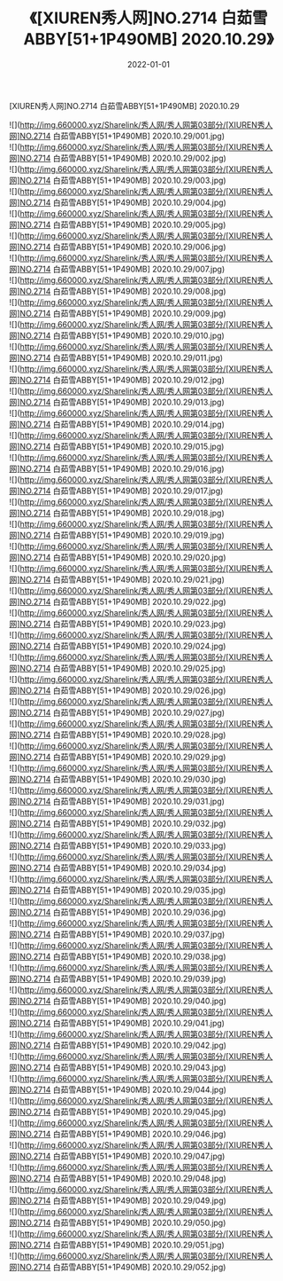 ﻿---
layout: post
title:  《[XIUREN秀人网]NO.2714 白茹雪ABBY[51+1P490MB] 2020.10.29》
date:   2022-01-01
img: http://img.660000.xyz/Sharelink/秀人网/秀人网第03部分/[XIUREN秀人网]NO.2714 白茹雪ABBY[51+1P490MB] 2020.10.29/000.jpg
categories: [美女, 清纯, 唯美]
---

[XIUREN秀人网]NO.2714 白茹雪ABBY[51+1P490MB] 2020.10.29

 ![](http://img.660000.xyz/Sharelink/秀人网/秀人网第03部分/[XIUREN秀人网]NO.2714 白茹雪ABBY[51+1P490MB] 2020.10.29/001.jpg) <br>![](http://img.660000.xyz/Sharelink/秀人网/秀人网第03部分/[XIUREN秀人网]NO.2714 白茹雪ABBY[51+1P490MB] 2020.10.29/002.jpg) <br>![](http://img.660000.xyz/Sharelink/秀人网/秀人网第03部分/[XIUREN秀人网]NO.2714 白茹雪ABBY[51+1P490MB] 2020.10.29/003.jpg) <br>![](http://img.660000.xyz/Sharelink/秀人网/秀人网第03部分/[XIUREN秀人网]NO.2714 白茹雪ABBY[51+1P490MB] 2020.10.29/004.jpg) <br>![](http://img.660000.xyz/Sharelink/秀人网/秀人网第03部分/[XIUREN秀人网]NO.2714 白茹雪ABBY[51+1P490MB] 2020.10.29/005.jpg) <br>![](http://img.660000.xyz/Sharelink/秀人网/秀人网第03部分/[XIUREN秀人网]NO.2714 白茹雪ABBY[51+1P490MB] 2020.10.29/006.jpg) <br>![](http://img.660000.xyz/Sharelink/秀人网/秀人网第03部分/[XIUREN秀人网]NO.2714 白茹雪ABBY[51+1P490MB] 2020.10.29/007.jpg) <br>![](http://img.660000.xyz/Sharelink/秀人网/秀人网第03部分/[XIUREN秀人网]NO.2714 白茹雪ABBY[51+1P490MB] 2020.10.29/008.jpg) <br>![](http://img.660000.xyz/Sharelink/秀人网/秀人网第03部分/[XIUREN秀人网]NO.2714 白茹雪ABBY[51+1P490MB] 2020.10.29/009.jpg) <br>![](http://img.660000.xyz/Sharelink/秀人网/秀人网第03部分/[XIUREN秀人网]NO.2714 白茹雪ABBY[51+1P490MB] 2020.10.29/010.jpg) <br>![](http://img.660000.xyz/Sharelink/秀人网/秀人网第03部分/[XIUREN秀人网]NO.2714 白茹雪ABBY[51+1P490MB] 2020.10.29/011.jpg) <br>![](http://img.660000.xyz/Sharelink/秀人网/秀人网第03部分/[XIUREN秀人网]NO.2714 白茹雪ABBY[51+1P490MB] 2020.10.29/012.jpg) <br>![](http://img.660000.xyz/Sharelink/秀人网/秀人网第03部分/[XIUREN秀人网]NO.2714 白茹雪ABBY[51+1P490MB] 2020.10.29/013.jpg) <br>![](http://img.660000.xyz/Sharelink/秀人网/秀人网第03部分/[XIUREN秀人网]NO.2714 白茹雪ABBY[51+1P490MB] 2020.10.29/014.jpg) <br>![](http://img.660000.xyz/Sharelink/秀人网/秀人网第03部分/[XIUREN秀人网]NO.2714 白茹雪ABBY[51+1P490MB] 2020.10.29/015.jpg) <br>![](http://img.660000.xyz/Sharelink/秀人网/秀人网第03部分/[XIUREN秀人网]NO.2714 白茹雪ABBY[51+1P490MB] 2020.10.29/016.jpg) <br>![](http://img.660000.xyz/Sharelink/秀人网/秀人网第03部分/[XIUREN秀人网]NO.2714 白茹雪ABBY[51+1P490MB] 2020.10.29/017.jpg) <br>![](http://img.660000.xyz/Sharelink/秀人网/秀人网第03部分/[XIUREN秀人网]NO.2714 白茹雪ABBY[51+1P490MB] 2020.10.29/018.jpg) <br>![](http://img.660000.xyz/Sharelink/秀人网/秀人网第03部分/[XIUREN秀人网]NO.2714 白茹雪ABBY[51+1P490MB] 2020.10.29/019.jpg) <br>![](http://img.660000.xyz/Sharelink/秀人网/秀人网第03部分/[XIUREN秀人网]NO.2714 白茹雪ABBY[51+1P490MB] 2020.10.29/020.jpg) <br>![](http://img.660000.xyz/Sharelink/秀人网/秀人网第03部分/[XIUREN秀人网]NO.2714 白茹雪ABBY[51+1P490MB] 2020.10.29/021.jpg) <br>![](http://img.660000.xyz/Sharelink/秀人网/秀人网第03部分/[XIUREN秀人网]NO.2714 白茹雪ABBY[51+1P490MB] 2020.10.29/022.jpg) <br>![](http://img.660000.xyz/Sharelink/秀人网/秀人网第03部分/[XIUREN秀人网]NO.2714 白茹雪ABBY[51+1P490MB] 2020.10.29/023.jpg) <br>![](http://img.660000.xyz/Sharelink/秀人网/秀人网第03部分/[XIUREN秀人网]NO.2714 白茹雪ABBY[51+1P490MB] 2020.10.29/024.jpg) <br>![](http://img.660000.xyz/Sharelink/秀人网/秀人网第03部分/[XIUREN秀人网]NO.2714 白茹雪ABBY[51+1P490MB] 2020.10.29/025.jpg) <br>![](http://img.660000.xyz/Sharelink/秀人网/秀人网第03部分/[XIUREN秀人网]NO.2714 白茹雪ABBY[51+1P490MB] 2020.10.29/026.jpg) <br>![](http://img.660000.xyz/Sharelink/秀人网/秀人网第03部分/[XIUREN秀人网]NO.2714 白茹雪ABBY[51+1P490MB] 2020.10.29/027.jpg) <br>![](http://img.660000.xyz/Sharelink/秀人网/秀人网第03部分/[XIUREN秀人网]NO.2714 白茹雪ABBY[51+1P490MB] 2020.10.29/028.jpg) <br>![](http://img.660000.xyz/Sharelink/秀人网/秀人网第03部分/[XIUREN秀人网]NO.2714 白茹雪ABBY[51+1P490MB] 2020.10.29/029.jpg) <br>![](http://img.660000.xyz/Sharelink/秀人网/秀人网第03部分/[XIUREN秀人网]NO.2714 白茹雪ABBY[51+1P490MB] 2020.10.29/030.jpg) <br>![](http://img.660000.xyz/Sharelink/秀人网/秀人网第03部分/[XIUREN秀人网]NO.2714 白茹雪ABBY[51+1P490MB] 2020.10.29/031.jpg) <br>![](http://img.660000.xyz/Sharelink/秀人网/秀人网第03部分/[XIUREN秀人网]NO.2714 白茹雪ABBY[51+1P490MB] 2020.10.29/032.jpg) <br>![](http://img.660000.xyz/Sharelink/秀人网/秀人网第03部分/[XIUREN秀人网]NO.2714 白茹雪ABBY[51+1P490MB] 2020.10.29/033.jpg) <br>![](http://img.660000.xyz/Sharelink/秀人网/秀人网第03部分/[XIUREN秀人网]NO.2714 白茹雪ABBY[51+1P490MB] 2020.10.29/034.jpg) <br>![](http://img.660000.xyz/Sharelink/秀人网/秀人网第03部分/[XIUREN秀人网]NO.2714 白茹雪ABBY[51+1P490MB] 2020.10.29/035.jpg) <br>![](http://img.660000.xyz/Sharelink/秀人网/秀人网第03部分/[XIUREN秀人网]NO.2714 白茹雪ABBY[51+1P490MB] 2020.10.29/036.jpg) <br>![](http://img.660000.xyz/Sharelink/秀人网/秀人网第03部分/[XIUREN秀人网]NO.2714 白茹雪ABBY[51+1P490MB] 2020.10.29/037.jpg) <br>![](http://img.660000.xyz/Sharelink/秀人网/秀人网第03部分/[XIUREN秀人网]NO.2714 白茹雪ABBY[51+1P490MB] 2020.10.29/038.jpg) <br>![](http://img.660000.xyz/Sharelink/秀人网/秀人网第03部分/[XIUREN秀人网]NO.2714 白茹雪ABBY[51+1P490MB] 2020.10.29/039.jpg) <br>![](http://img.660000.xyz/Sharelink/秀人网/秀人网第03部分/[XIUREN秀人网]NO.2714 白茹雪ABBY[51+1P490MB] 2020.10.29/040.jpg) <br>![](http://img.660000.xyz/Sharelink/秀人网/秀人网第03部分/[XIUREN秀人网]NO.2714 白茹雪ABBY[51+1P490MB] 2020.10.29/041.jpg) <br>![](http://img.660000.xyz/Sharelink/秀人网/秀人网第03部分/[XIUREN秀人网]NO.2714 白茹雪ABBY[51+1P490MB] 2020.10.29/042.jpg) <br>![](http://img.660000.xyz/Sharelink/秀人网/秀人网第03部分/[XIUREN秀人网]NO.2714 白茹雪ABBY[51+1P490MB] 2020.10.29/043.jpg) <br>![](http://img.660000.xyz/Sharelink/秀人网/秀人网第03部分/[XIUREN秀人网]NO.2714 白茹雪ABBY[51+1P490MB] 2020.10.29/044.jpg) <br>![](http://img.660000.xyz/Sharelink/秀人网/秀人网第03部分/[XIUREN秀人网]NO.2714 白茹雪ABBY[51+1P490MB] 2020.10.29/045.jpg) <br>![](http://img.660000.xyz/Sharelink/秀人网/秀人网第03部分/[XIUREN秀人网]NO.2714 白茹雪ABBY[51+1P490MB] 2020.10.29/046.jpg) <br>![](http://img.660000.xyz/Sharelink/秀人网/秀人网第03部分/[XIUREN秀人网]NO.2714 白茹雪ABBY[51+1P490MB] 2020.10.29/047.jpg) <br>![](http://img.660000.xyz/Sharelink/秀人网/秀人网第03部分/[XIUREN秀人网]NO.2714 白茹雪ABBY[51+1P490MB] 2020.10.29/048.jpg) <br>![](http://img.660000.xyz/Sharelink/秀人网/秀人网第03部分/[XIUREN秀人网]NO.2714 白茹雪ABBY[51+1P490MB] 2020.10.29/049.jpg) <br>![](http://img.660000.xyz/Sharelink/秀人网/秀人网第03部分/[XIUREN秀人网]NO.2714 白茹雪ABBY[51+1P490MB] 2020.10.29/050.jpg) <br>![](http://img.660000.xyz/Sharelink/秀人网/秀人网第03部分/[XIUREN秀人网]NO.2714 白茹雪ABBY[51+1P490MB] 2020.10.29/051.jpg) <br>![](http://img.660000.xyz/Sharelink/秀人网/秀人网第03部分/[XIUREN秀人网]NO.2714 白茹雪ABBY[51+1P490MB] 2020.10.29/052.jpg) <br>